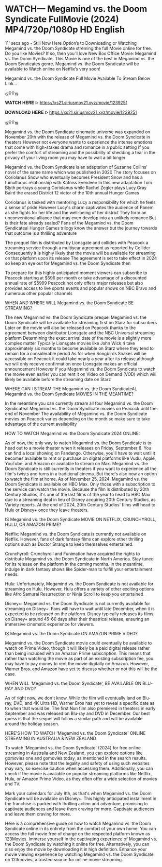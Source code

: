 #  WATCH— Megamind vs. the Doom Syndicate FullMovie (2024) MP4/720p/1080p HD English



11' secs ago - Still Now Here Option’s to Downloading or Watching Megamind vs. the Doom Syndicate streming the full Movie online for free. Do you like Movies? If so, then you’ll love New Box Office Movie: Megamind vs. the Doom Syndicate. This Movie is one of the best in Megamind vs. the Doom Syndicates genre. Megamind vs. the Doom Syndicate will be available to Watch online on Netflix’s very soon!

Megamind vs. the Doom Syndicate Full Movie Available To Stream Below Link...

ஜ۩۩ஜ

𝐖𝐀𝐓𝐂𝐇 𝐇𝐄𝐑𝐄 ᐅ  	https://xs21.siriusmov21.xyz/movie/1239251


𝐃𝐎𝐖𝐍𝐋𝐎𝐀𝐃 𝐇𝐄𝐑𝐄 ᐅ  https://xs21.siriusmov21.xyz/movie/1239251

ஜ۩۩ஜ


Megamind vs. the Doom Syndicate cinematic universe was expanded on November 20th with the release of Megamind vs. the Doom Syndicate in theaters However not everyone wants to experience the intense emotions that come with high-stakes drama and romance in a public setting If you prefer the comfort of streaming and the possibility of shedding a tear in the privacy of your living room you may have to wait a bit longer

Megamind vs. the Doom Syndicate is an adaptation of Suzanne Collins' novel of the same name which was published in 2020 The story focuses on Coriolanus Snow who eventually becomes President Snow and has a tumultuous relationship with Katniss Everdeen In this new adaptation Tom Blyth portrays a young Coriolanus while Rachel Zegler plays Lucy Gray Baird the erased District 12 victor of the 10th annual Hunger Games

Coriolanus is tasked with mentoring Lucy a responsibility for which he feels a sense of pride However Lucy's charm captivates the audience of Panem as she fights for her life and the well-being of her district They form an unconventional alliance that may even develop into an unlikely romance But is their fate already sealed? Fans of the Megamind vs. the Doom Syndicateal Hunger Games trilogy know the answer but the journey towards that outcome is a thrilling adventure

The prequel film is distributed by Lionsgate and collides with Peacock a streaming service through a multiyear agreement as reported by Collider Consequently it is highly likely that the movie will be available for streaming on that platform upon its release The agreement is set to take effect in 2024 so keep an eye out for Megamind vs. the Doom Syndicate then

To prepare for this highly anticipated moment viewers can subscribe to Peacock starting at $599 per month or take advantage of a discounted annual rate of $5999 Peacock not only offers major releases but also provides access to live sports events and popular shows on NBC Bravo and numerous other popular channels

WHEN AND WHERE WILL Megamind vs. the Doom Syndicate BE STREAMING?

The new Megamind vs. the Doom Syndicate prequel Megamind vs. the Doom Syndicate will be available for streaming first on Starz for subscribers Later on the movie will also be released on Peacock thanks to the agreement between distributor Lionsgate and the NBC Universal streaming platform Determining the exact arrival date of the movie is a slightly more complex matter Typically Lionsgate movies like John Wick 4 take approximately six months to become available on Starz where they tend to remain for a considerable period As for when Songbirds Snakes will be accessible on Peacock it could take nearly a year after its release although we will only receive confirmation once Lionsgate makes an official announcement However if you Megamind vs. the Doom Syndicate to watch the movie even earlier you can rent it on Video on Demand (VOD) which will likely be available before the streaming date on Starz

WHERE CAN I STREAM THE Megamind vs. the Doom SyndicateAL Megamind vs. the Doom Syndicate MOVIES IN THE MEANTIME?

In the meantime you can currently stream all four Megamind vs. the Doom Syndicateal Megamind vs. the Doom Syndicate movies on Peacock until the end of November The availability of Megamind vs. the Doom Syndicate movies on Peacock varies depending on the month so make sure to take advantage of the current availability

HOW TO WATCH Megamind vs. the Doom Syndicate 2024 ONLINE:

As of now, the only way to watch Megamind vs. the Doom Syndicate is to head out to a movie theater when it releases on Friday, September 8. You can find a local showing on Fandango. Otherwise, you'll have to wait until it becomes available to rent or purchase on digital platforms like Vudu, Apple, YouTube, and Amazon or available to stream on Max. Megamind vs. the Doom Syndicate is still currently in theaters if you want to experience all the film's twists and turns in a traditional cinema. But there's also now an option to watch the film at home. As of November 25, 2024, Megamind vs. the Doom Syndicate is available on HBO Max. Only those with a subscription to the service can watch the movie. Because the film is distributed by 20th Century Studios, it's one of the last films of the year to head to HBO Max due to a streaming deal in lieu of Disney acquiring 20th Century Studios, as Variety reports. At the end of 2024, 20th Century Studios' films will head to Hulu or Disney+ once they leave theaters.

IS Megamind vs. the Doom Syndicate MOVIE ON NETFLIX, CRUNCHYROLL, HULU, OR AMAZON PRIME?

Netflix: Megamind vs. the Doom Syndicate is currently not available on Netflix. However, fans of dark fantasy films can explore other thrilling options such as Doctor Strange to keep themselves entertained.

Crunchyroll: Crunchyroll and Funimation have acquired the rights to distribute Megamind vs. the Doom Syndicate in North America. Stay tuned for its release on the platform in the coming months. In the meantime, indulge in dark fantasy shows like Spider-man to fulfill your entertainment needs.

Hulu: Unfortunately, Megamind vs. the Doom Syndicate is not available for streaming on Hulu. However, Hulu offers a variety of other exciting options like Afro Samurai Resurrection or Ninja Scroll to keep you entertained.

Disney+: Megamind vs. the Doom Syndicate is not currently available for streaming on Disney+. Fans will have to wait until late December, when it is expected to be released on the platform. Disney typically releases its films on Disney+ around 45-60 days after their theatrical release, ensuring an immersive cinematic experience for viewers.

IS Megamind vs. the Doom Syndicate ON AMAZON PRIME VIDEO?

Megamind vs. the Doom Syndicate movie could eventually be available to watch on Prime Video, though it will likely be a paid digital release rather than being included with an Amazon Prime subscription. This means that rather than watching the movie as part of an existing subscription fee, you may have to pay money to rent the movie digitally on Amazon. However, Warner Bros. and Amazon have yet to discuss whether or not this will be the case.

WHEN WILL 'Megamind vs. the Doom Syndicate', BE AVAILABLE ON BLU-RAY AND DVD?

As of right now, we don't know. While the film will eventually land on Blu-ray, DVD, and 4K Ultra HD, Warner Bros has yet to reveal a specific date as to when that would be. The first Nun film also premiered in theaters in early September and was released on Blu-ray and DVD in December. Our best guess is that the sequel will follow a similar path and will be available around the holiday season.

HERE'S HOW TO WATCH 'Megamind vs. the Doom Syndicate' ONLINE STREAMING IN AUSTRALIA & NEW ZEALAND

To watch 'Megamind vs. the Doom Syndicate' (2024) for free online streaming in Australia and New Zealand, you can explore options like gomovies one and gomovies today, as mentioned in the search results. However, please note that the legality and safety of using such websites may vary, so exercise caution when accessing them. Additionally, you can check if the movie is available on popular streaming platforms like Netflix, Hulu, or Amazon Prime Video, as they often offer a wide selection of movies and TV.

Mark your calendars for July 8th, as that's when Megamind vs. the Doom Syndicate will be available on Disney+. This highly anticipated installment in the franchise is packed with thrilling action and adventure, promising to captivate audiences and leave them craving for more. Captivate audiences and leave them craving for more.

Here is a comprehensive guide on how to watch Megamind vs. the Doom Syndicate online in its entirety from the comfort of your own home. You can access the full movie free of charge on the respected platform known as 123Movies. Immerse yourself in the captivating experience of Megamind vs. the Doom Syndicate by watching it online for free. Alternatively, you can also enjoy the movie by downloading it in high definition. Enhance your movie viewing experience by watching Megamind vs. the Doom Syndicate on 123movies, a trusted source for online movie streaming.
